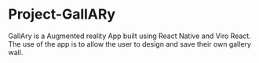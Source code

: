 # Project-GallARy

GallAry is a Augmented reality App built using React Native and Viro React. The use of the app is to allow the user to design and save their own gallery wall.
